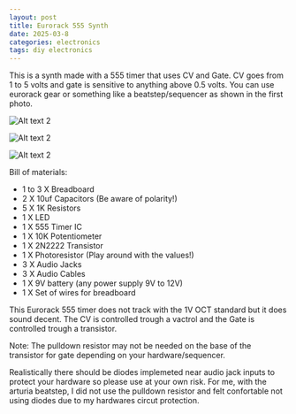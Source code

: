```yaml
---
layout: post
title: Eurorack 555 Synth
date: 2025-03-8
categories: electronics
tags: diy electronics
---
```

This is a synth made with a 555 timer that uses CV and Gate. CV goes from 1 to 5 volts and gate is sensitive to anything above 0.5 volts. 
You can use eurorack gear or something like a beatstep/sequencer as shown in the first photo.

![Alt text 2](https://32bitwave.github.io/32bitcoffee/images/Euro555Pic.JPG) 

![Alt text 2](https://32bitwave.github.io/32bitcoffee/images/555withCVandGate.png) 

![Alt text 2](https://32bitwave.github.io/32bitcoffee/images/555withCVandGate2.png) 

Bill of materials:
* 1 to 3 X Breadboard
* 2 X 10uf Capacitors (Be aware of polarity!)
* 5 X 1K Resistors
* 1 X LED
* 1 X 555 Timer IC
* 1 X 10K Potentiometer
* 1 X 2N2222 Transistor
* 1 X Photoresistor (Play around with the values!)
* 3 X Audio Jacks
* 3 X Audio Cables
* 1 X 9V battery (any power supply 9V to 12V)
* 1 X Set of wires for breadboard

This Eurorack 555 timer does not track with the 1V OCT standard but it does sound decent. The CV is controlled trough a vactrol and the Gate is controlled trough a transistor. 

Note: The pulldown resistor may not be needed on the base of the transistor for gate depending on your hardware/sequencer.

Realistically there should be diodes implemeted near audio jack inputs to protect your hardware so please use at your own risk. For me, with the arturia beatstep, I did not use the pulldown resistor and felt confortable not using diodes due to my hardwares circut protection.
